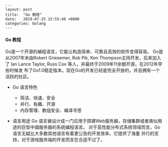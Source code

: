 ```

---
layout: post
title:  "Go 教程"
date:   2019-07-25 15:55:40 +0800
categories: Golang
---
```
#### Go 教程
Go是一个开源的编程语言，它能让构造简单、可靠且高效的软件变得容易。
Go是从2007年末由Robert Griesemer, Rob Pik, Ken Thompson主持开发，后来加入了
lan Lance Taylor, Russ Cox 等人，并最终于2009年11余额开源，在2012年早些时候发
布了Go1.0稳定版本。现在Go的开发已经是完全开放的，并且拥有一个活跃的社区。
* Go 语言特色
  * 简洁、快速、安全
  * 并行、有趣、开源
  * 内存管理、数组安全、编译寻思

* 语言用途
Go 语言被设计成一门应用于搭建Web服务器，存储集群或者类似用途的巨型中烟服务器的系统编程语言。
对于高性能分布式系统领域而言，Go语言无疑比大多数其他语言有着更公告的开发效率。它提供了海量
并行的支持，对于游戏服务端的开发而言在合适不过了。